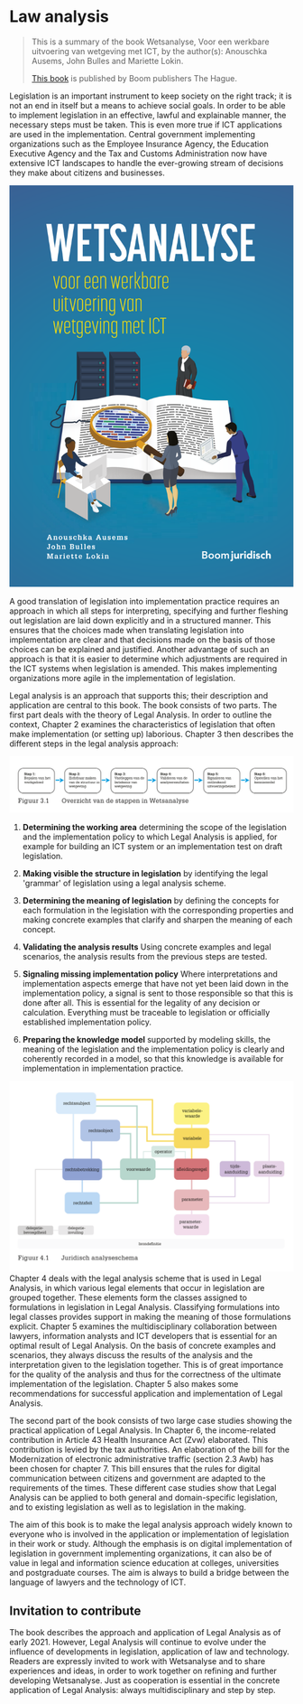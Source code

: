 # Law analysis

> This is a summary of the book Wetsanalyse, Voor een werkbare uitvoering van wetgeving met ICT, by the author(s): Anouschka Ausems, John Bulles and Mariette Lokin.
>
> [This book](https://www.boomdenhaag.nl/webshop/wetsanalyse) is published by Boom publishers The Hague.

Legislation is an important instrument to keep society on the right track; it is not an end in itself but a means to achieve social goals.
In order to be able to implement legislation in an effective, lawful and explainable manner, the necessary steps must be taken. This is even more true if ICT applications are used in the implementation. Central government implementing organizations such as the Employee Insurance Agency, the Education Executive Agency and the Tax and Customs Administration now have extensive ICT landscapes to handle the ever-growing stream of decisions they make about citizens and businesses.

![Book Law Analysis](../assets/images/boekwetsanalyse.png)

A good translation of legislation into implementation practice requires an approach in which all steps for interpreting, specifying and further fleshing out legislation are laid down explicitly and in a structured manner. This ensures that the choices made when translating legislation into implementation are clear and that decisions made on the basis of those choices can be explained and justified. Another advantage of such an approach is that it is easier to determine which adjustments are required in the ICT systems when legislation is amended. This makes implementing organizations more agile in the implementation of legislation.

Legal analysis is an approach that supports this; their description and application are central to this book. The book consists of two parts. The first part deals with the theory of Legal Analysis. In order to outline the context, Chapter 2 examines the characteristics of legislation that often make implementation (or setting up) laborious. Chapter 3 then describes the different steps in the legal analysis approach:

![Legal Analysis Steps](../assets/images/stappenschema.png)

1. **Determining the working area** determining the scope of the legislation and the implementation policy to which Legal Analysis is applied, for example for building an ICT system or an implementation test on draft legislation.

2. **Making visible the structure in legislation** by identifying the legal 'grammar' of legislation using a legal analysis scheme.

3. **Determining the meaning of legislation** by defining the concepts for each formulation in the legislation with the corresponding properties and making concrete examples that clarify and sharpen the meaning of each concept.

4. **Validating the analysis results** Using concrete examples and legal scenarios, the analysis results from the previous steps are tested.

5. **Signaling missing implementation policy** Where interpretations and implementation aspects emerge that have not yet been laid down in the implementation policy, a signal is sent to those responsible so that this is done after all. This is essential for the legality of any decision or calculation. Everything must be traceable to legislation or officially established implementation policy.

6. **Preparing the knowledge model** supported by modeling skills, the meaning of the legislation and the implementation policy is clearly and coherently recorded in a model, so that this knowledge is available for implementation in implementation practice.

![Legal analysis scheme](../assets/images/analyseschema.png)
Chapter 4 deals with the legal analysis scheme that is used in Legal Analysis, in which various legal elements that occur in legislation are grouped together. These elements form the classes assigned to formulations in legislation in Legal Analysis. Classifying formulations into legal classes provides support in making the meaning of those formulations explicit. Chapter 5 examines the multidisciplinary collaboration between lawyers, information analysts and ICT developers that is essential for an optimal result of Legal Analysis. On the basis of concrete examples and scenarios, they always discuss the results of the analysis and the interpretation given to the legislation together. This is of great importance for the quality of the analysis and thus for the correctness of the ultimate implementation of the legislation. Chapter 5 also makes some recommendations for successful application and implementation of Legal Analysis.

The second part of the book consists of two large case studies showing the practical application of Legal Analysis. In Chapter 6, the income-related contribution in Article 43 Health Insurance Act (Zvw) elaborated. This contribution is levied by the tax authorities. An elaboration of the bill for the Modernization of electronic administrative traffic (section 2.3 Awb) has been chosen for chapter 7. This bill ensures that the rules for digital communication between citizens and government are adapted to the requirements of the times. These different case studies show that Legal Analysis can be applied to both general and domain-specific legislation, and to existing legislation as well as to legislation in the making.

The aim of this book is to make the legal analysis approach widely known to everyone who is involved in the application or implementation of legislation in their work or study. Although the emphasis is on digital implementation of legislation in government implementing organizations, it can also be of value in legal and information science education at colleges, universities and postgraduate courses. The aim is always to build a bridge between the language of lawyers and the technology of ICT.

## Invitation to contribute

The book describes the approach and application of Legal Analysis as of early 2021. However, Legal Analysis will continue to evolve under the influence of developments in legislation, application of law and technology. Readers are expressly invited to work with Wetsanalyse and to share experiences and ideas, in order to work together on refining and further developing Wetsanalyse. Just as cooperation is essential in the concrete application of Legal Analysis: always multidisciplinary and step by step.